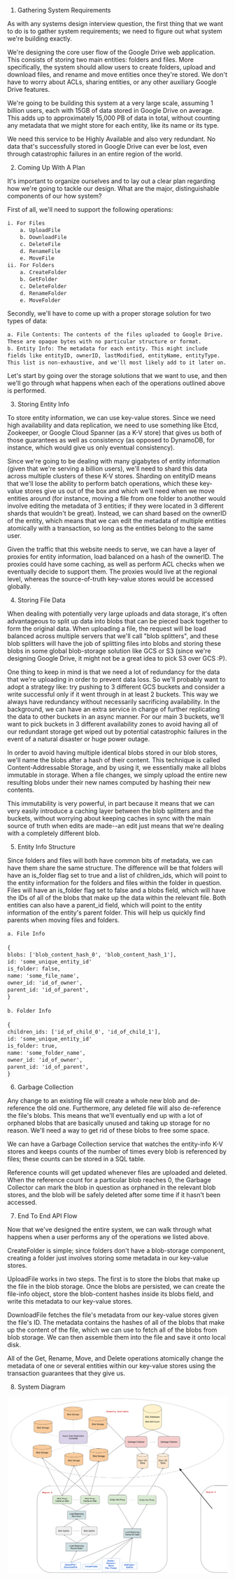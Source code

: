 1. Gathering System Requirements

As with any systems design interview question, the first thing that we want to do is to gather system requirements; we need to figure out what system we're building exactly.

We're designing the core user flow of the Google Drive web application. This consists of storing two main entities: folders and files. More specifically, the system should allow users to create folders, upload and download files, and rename and move entities once they're stored. We don't have to worry about ACLs, sharing entities, or any other auxiliary Google Drive features.

We're going to be building this system at a very large scale, assuming 1 billion users, each with 15GB of data stored in Google Drive on average. This adds up to approximately 15,000 PB of data in total, without counting any metadata that we might store for each entity, like its name or its type.

We need this service to be Highly Available and also very redundant. No data that's successfully stored in Google Drive can ever be lost, even through catastrophic failures in an entire region of the world.

2. Coming Up With A Plan

It's important to organize ourselves and to lay out a clear plan regarding how we're going to tackle our design. What are the major, distinguishable components of our how system?

First of all, we'll need to support the following operations:

    i. For Files
        a. UploadFile
        b. DownloadFile
        c. DeleteFile
        d. RenameFile
        e. MoveFile
    ii. For Folders
        a. CreateFolder
        b. GetFolder
        c. DeleteFolder
        d. RenameFolder
        e. MoveFolder

Secondly, we'll have to come up with a proper storage solution for two types of data:

    a. File Contents: The contents of the files uploaded to Google Drive. These are opaque bytes with no particular structure or format.
    b. Entity Info: The metadata for each entity. This might include fields like entityID, ownerID, lastModified, entityName, entityType. This list is non-exhaustive, and we'll most likely add to it later on.

Let's start by going over the storage solutions that we want to use, and then we'll go through what happens when each of the operations outlined above is performed.

3. Storing Entity Info

To store entity information, we can use key-value stores. Since we need high availability and data replication, we need to use something like Etcd, Zookeeper, or Google Cloud Spanner (as a K-V store) that gives us both of those guarantees as well as consistency (as opposed to DynamoDB, for instance, which would give us only eventual consistency).

Since we're going to be dealing with many gigabytes of entity information (given that we're serving a billion users), we'll need to shard this data across multiple clusters of these K-V stores. Sharding on entityID means that we'll lose the ability to perform batch operations, which these key-value stores give us out of the box and which we'll need when we move entities around (for instance, moving a file from one folder to another would involve editing the metadata of 3 entities; if they were located in 3 different shards that wouldn't be great). Instead, we can shard based on the ownerID of the entity, which means that we can edit the metadata of multiple entities atomically with a transaction, so long as the entities belong to the same user.

Given the traffic that this website needs to serve, we can have a layer of proxies for entity information, load balanced on a hash of the ownerID. The proxies could have some caching, as well as perform ACL checks when we eventually decide to support them. The proxies would live at the regional level, whereas the source-of-truth key-value stores would be accessed globally.

4. Storing File Data

When dealing with potentially very large uploads and data storage, it's often advantageous to split up data into blobs that can be pieced back together to form the original data. When uploading a file, the request will be load balanced across multiple servers that we'll call "blob splitters", and these blob splitters will have the job of splitting files into blobs and storing these blobs in some global blob-storage solution like GCS or S3 (since we're designing Google Drive, it might not be a great idea to pick S3 over GCS :P).

One thing to keep in mind is that we need a lot of redundancy for the data that we're uploading in order to prevent data loss. So we'll probably want to adopt a strategy like: try pushing to 3 different GCS buckets and consider a write successful only if it went through in at least 2 buckets. This way we always have redundancy without necessarily sacrificing availability. In the background, we can have an extra service in charge of further replicating the data to other buckets in an async manner. For our main 3 buckets, we'll want to pick buckets in 3 different availability zones to avoid having all of our redundant storage get wiped out by potential catastrophic failures in the event of a natural disaster or huge power outage.

In order to avoid having multiple identical blobs stored in our blob stores, we'll name the blobs after a hash of their content. This technique is called Content-Addressable Storage, and by using it, we essentially make all blobs immutable in storage. When a file changes, we simply upload the entire new resulting blobs under their new names computed by hashing their new contents.

This immutability is very powerful, in part because it means that we can very easily introduce a caching layer between the blob splitters and the buckets, without worrying about keeping caches in sync with the main source of truth when edits are made--an edit just means that we're dealing with a completely different blob.

5. Entity Info Structure

Since folders and files will both have common bits of metadata, we can have them share the same structure. The difference will be that folders will have an is_folder flag set to true and a list of children_ids, which will point to the entity information for the folders and files within the folder in question. Files will have an is_folder flag set to false and a blobs field, which will have the IDs of all of the blobs that make up the data within the relevant file. Both entities can also have a parent_id field, which will point to the entity information of the entity's parent folder. This will help us quickly find parents when moving files and folders.

    a. File Info

    {
    blobs: ['blob_content_hash_0', 'blob_content_hash_1'],
    id: 'some_unique_entity_id'
    is_folder: false,
    name: 'some_file_name',
    owner_id: 'id_of_owner',
    parent_id: 'id_of_parent',
    }

    b. Folder Info

    {
    children_ids: ['id_of_child_0', 'id_of_child_1'],
    id: 'some_unique_entity_id'
    is_folder: true,
    name: 'some_folder_name',
    owner_id: 'id_of_owner',
    parent_id: 'id_of_parent',
    }

6. Garbage Collection

Any change to an existing file will create a whole new blob and de-reference the old one. Furthermore, any deleted file will also de-reference the file's blobs. This means that we'll eventually end up with a lot of orphaned blobs that are basically unused and taking up storage for no reason. We'll need a way to get rid of these blobs to free some space.

We can have a Garbage Collection service that watches the entity-info K-V stores and keeps counts of the number of times every blob is referenced by files; these counts can be stored in a SQL table.

Reference counts will get updated whenever files are uploaded and deleted. When the reference count for a particular blob reaches 0, the Garbage Collector can mark the blob in question as orphaned in the relevant blob stores, and the blob will be safely deleted after some time if it hasn't been accessed.

7. End To End API Flow

Now that we've designed the entire system, we can walk through what happens when a user performs any of the operations we listed above.

CreateFolder is simple; since folders don't have a blob-storage component, creating a folder just involves storing some metadata in our key-value stores.

UploadFile works in two steps. The first is to store the blobs that make up the file in the blob storage. Once the blobs are persisted, we can create the file-info object, store the blob-content hashes inside its blobs field, and write this metadata to our key-value stores.

DownloadFile fetches the file's metadata from our key-value stores given the file's ID. The metadata contains the hashes of all of the blobs that make up the content of the file, which we can use to fetch all of the blobs from blob storage. We can then assemble them into the file and save it onto local disk.

All of the Get, Rename, Move, and Delete operations atomically change the metadata of one or several entities within our key-value stores using the transaction guarantees that they give us.

8. System Diagram

![google-drive-system-diagram](google-drive-system-diagram.svg)